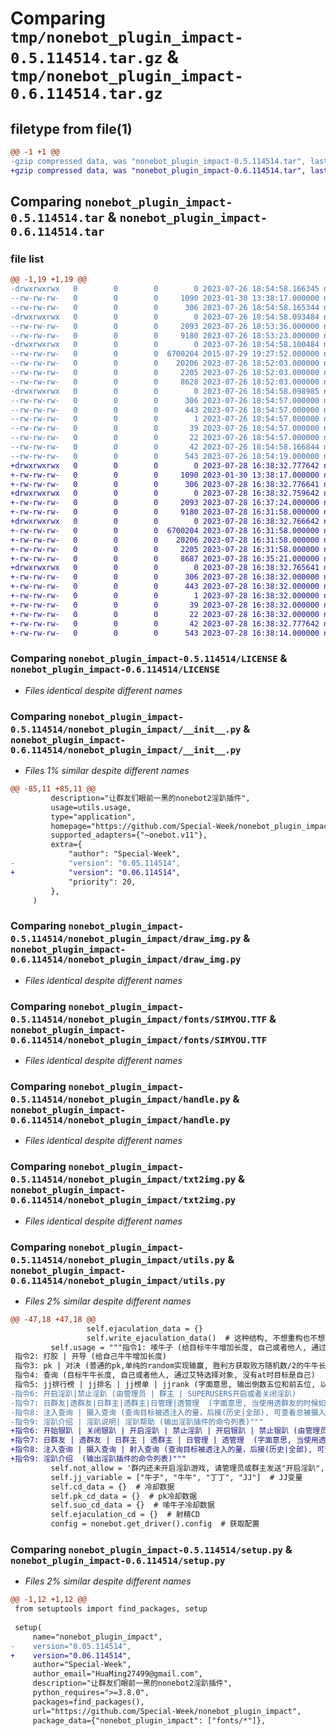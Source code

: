 # Comparing `tmp/nonebot_plugin_impact-0.5.114514.tar.gz` & `tmp/nonebot_plugin_impact-0.6.114514.tar.gz`

## filetype from file(1)

```diff
@@ -1 +1 @@
-gzip compressed data, was "nonebot_plugin_impact-0.5.114514.tar", last modified: Wed Jul 26 18:54:58 2023, max compression
+gzip compressed data, was "nonebot_plugin_impact-0.6.114514.tar", last modified: Fri Jul 28 16:38:32 2023, max compression
```

## Comparing `nonebot_plugin_impact-0.5.114514.tar` & `nonebot_plugin_impact-0.6.114514.tar`

### file list

```diff
@@ -1,19 +1,19 @@
-drwxrwxrwx   0        0        0        0 2023-07-26 18:54:58.166345 nonebot_plugin_impact-0.5.114514/
--rw-rw-rw-   0        0        0     1090 2023-01-30 13:38:17.000000 nonebot_plugin_impact-0.5.114514/LICENSE
--rw-rw-rw-   0        0        0      306 2023-07-26 18:54:58.165344 nonebot_plugin_impact-0.5.114514/PKG-INFO
-drwxrwxrwx   0        0        0        0 2023-07-26 18:54:58.093484 nonebot_plugin_impact-0.5.114514/nonebot_plugin_impact/
--rw-rw-rw-   0        0        0     2093 2023-07-26 18:53:36.000000 nonebot_plugin_impact-0.5.114514/nonebot_plugin_impact/__init__.py
--rw-rw-rw-   0        0        0     9180 2023-07-26 18:53:23.000000 nonebot_plugin_impact-0.5.114514/nonebot_plugin_impact/draw_img.py
-drwxrwxrwx   0        0        0        0 2023-07-26 18:54:58.100484 nonebot_plugin_impact-0.5.114514/nonebot_plugin_impact/fonts/
--rw-rw-rw-   0        0        0  6700204 2015-07-29 19:27:52.000000 nonebot_plugin_impact-0.5.114514/nonebot_plugin_impact/fonts/SIMYOU.TTF
--rw-rw-rw-   0        0        0    20206 2023-07-26 18:52:03.000000 nonebot_plugin_impact-0.5.114514/nonebot_plugin_impact/handle.py
--rw-rw-rw-   0        0        0     2205 2023-07-26 18:52:03.000000 nonebot_plugin_impact-0.5.114514/nonebot_plugin_impact/txt2img.py
--rw-rw-rw-   0        0        0     8628 2023-07-26 18:52:03.000000 nonebot_plugin_impact-0.5.114514/nonebot_plugin_impact/utils.py
-drwxrwxrwx   0        0        0        0 2023-07-26 18:54:58.098985 nonebot_plugin_impact-0.5.114514/nonebot_plugin_impact.egg-info/
--rw-rw-rw-   0        0        0      306 2023-07-26 18:54:57.000000 nonebot_plugin_impact-0.5.114514/nonebot_plugin_impact.egg-info/PKG-INFO
--rw-rw-rw-   0        0        0      443 2023-07-26 18:54:57.000000 nonebot_plugin_impact-0.5.114514/nonebot_plugin_impact.egg-info/SOURCES.txt
--rw-rw-rw-   0        0        0        1 2023-07-26 18:54:57.000000 nonebot_plugin_impact-0.5.114514/nonebot_plugin_impact.egg-info/dependency_links.txt
--rw-rw-rw-   0        0        0       39 2023-07-26 18:54:57.000000 nonebot_plugin_impact-0.5.114514/nonebot_plugin_impact.egg-info/requires.txt
--rw-rw-rw-   0        0        0       22 2023-07-26 18:54:57.000000 nonebot_plugin_impact-0.5.114514/nonebot_plugin_impact.egg-info/top_level.txt
--rw-rw-rw-   0        0        0       42 2023-07-26 18:54:58.166844 nonebot_plugin_impact-0.5.114514/setup.cfg
--rw-rw-rw-   0        0        0      543 2023-07-26 18:54:19.000000 nonebot_plugin_impact-0.5.114514/setup.py
+drwxrwxrwx   0        0        0        0 2023-07-28 16:38:32.777642 nonebot_plugin_impact-0.6.114514/
+-rw-rw-rw-   0        0        0     1090 2023-01-30 13:38:17.000000 nonebot_plugin_impact-0.6.114514/LICENSE
+-rw-rw-rw-   0        0        0      306 2023-07-28 16:38:32.776641 nonebot_plugin_impact-0.6.114514/PKG-INFO
+drwxrwxrwx   0        0        0        0 2023-07-28 16:38:32.759642 nonebot_plugin_impact-0.6.114514/nonebot_plugin_impact/
+-rw-rw-rw-   0        0        0     2093 2023-07-28 16:37:24.000000 nonebot_plugin_impact-0.6.114514/nonebot_plugin_impact/__init__.py
+-rw-rw-rw-   0        0        0     9180 2023-07-28 16:31:58.000000 nonebot_plugin_impact-0.6.114514/nonebot_plugin_impact/draw_img.py
+drwxrwxrwx   0        0        0        0 2023-07-28 16:38:32.766642 nonebot_plugin_impact-0.6.114514/nonebot_plugin_impact/fonts/
+-rw-rw-rw-   0        0        0  6700204 2023-07-28 16:31:58.000000 nonebot_plugin_impact-0.6.114514/nonebot_plugin_impact/fonts/SIMYOU.TTF
+-rw-rw-rw-   0        0        0    20206 2023-07-28 16:31:58.000000 nonebot_plugin_impact-0.6.114514/nonebot_plugin_impact/handle.py
+-rw-rw-rw-   0        0        0     2205 2023-07-28 16:31:58.000000 nonebot_plugin_impact-0.6.114514/nonebot_plugin_impact/txt2img.py
+-rw-rw-rw-   0        0        0     8687 2023-07-28 16:35:21.000000 nonebot_plugin_impact-0.6.114514/nonebot_plugin_impact/utils.py
+drwxrwxrwx   0        0        0        0 2023-07-28 16:38:32.765641 nonebot_plugin_impact-0.6.114514/nonebot_plugin_impact.egg-info/
+-rw-rw-rw-   0        0        0      306 2023-07-28 16:38:32.000000 nonebot_plugin_impact-0.6.114514/nonebot_plugin_impact.egg-info/PKG-INFO
+-rw-rw-rw-   0        0        0      443 2023-07-28 16:38:32.000000 nonebot_plugin_impact-0.6.114514/nonebot_plugin_impact.egg-info/SOURCES.txt
+-rw-rw-rw-   0        0        0        1 2023-07-28 16:38:32.000000 nonebot_plugin_impact-0.6.114514/nonebot_plugin_impact.egg-info/dependency_links.txt
+-rw-rw-rw-   0        0        0       39 2023-07-28 16:38:32.000000 nonebot_plugin_impact-0.6.114514/nonebot_plugin_impact.egg-info/requires.txt
+-rw-rw-rw-   0        0        0       22 2023-07-28 16:38:32.000000 nonebot_plugin_impact-0.6.114514/nonebot_plugin_impact.egg-info/top_level.txt
+-rw-rw-rw-   0        0        0       42 2023-07-28 16:38:32.777642 nonebot_plugin_impact-0.6.114514/setup.cfg
+-rw-rw-rw-   0        0        0      543 2023-07-28 16:38:14.000000 nonebot_plugin_impact-0.6.114514/setup.py
```

### Comparing `nonebot_plugin_impact-0.5.114514/LICENSE` & `nonebot_plugin_impact-0.6.114514/LICENSE`

 * *Files identical despite different names*

### Comparing `nonebot_plugin_impact-0.5.114514/nonebot_plugin_impact/__init__.py` & `nonebot_plugin_impact-0.6.114514/nonebot_plugin_impact/__init__.py`

 * *Files 1% similar despite different names*

```diff
@@ -85,11 +85,11 @@
         description="让群友们眼前一黑的nonebot2淫趴插件",
         usage=utils.usage,
         type="application",
         homepage="https://github.com/Special-Week/nonebot_plugin_impact",
         supported_adapters={"~onebot.v11"},
         extra={
             "author": "Special-Week",
-            "version": "0.05.114514",
+            "version": "0.06.114514",
             "priority": 20,
         },
     )
```

### Comparing `nonebot_plugin_impact-0.5.114514/nonebot_plugin_impact/draw_img.py` & `nonebot_plugin_impact-0.6.114514/nonebot_plugin_impact/draw_img.py`

 * *Files identical despite different names*

### Comparing `nonebot_plugin_impact-0.5.114514/nonebot_plugin_impact/fonts/SIMYOU.TTF` & `nonebot_plugin_impact-0.6.114514/nonebot_plugin_impact/fonts/SIMYOU.TTF`

 * *Files identical despite different names*

### Comparing `nonebot_plugin_impact-0.5.114514/nonebot_plugin_impact/handle.py` & `nonebot_plugin_impact-0.6.114514/nonebot_plugin_impact/handle.py`

 * *Files identical despite different names*

### Comparing `nonebot_plugin_impact-0.5.114514/nonebot_plugin_impact/txt2img.py` & `nonebot_plugin_impact-0.6.114514/nonebot_plugin_impact/txt2img.py`

 * *Files identical despite different names*

### Comparing `nonebot_plugin_impact-0.5.114514/nonebot_plugin_impact/utils.py` & `nonebot_plugin_impact-0.6.114514/nonebot_plugin_impact/utils.py`

 * *Files 2% similar despite different names*

```diff
@@ -47,18 +47,18 @@
                 self.ejaculation_data = {}
                 self.write_ejaculation_data()  # 这种结构, 不想重构也不想新建json了，所以放宽了这么多{"user_id": {"date": {"ejaculation": 123}}}
         self.usage = """指令1: 嗦牛子 (给目标牛牛增加长度, 自己或者他人, 通过艾特选择对象, 没有at时目标是自己)
 指令2: 打胶 | 开导 (给自己牛牛增加长度)
 指令3: pk | 对决 (普通的pk,单纯的random实现输赢, 胜利方获取败方随机数/2的牛牛长度)
 指令4: 查询 (目标牛牛长度, 自己或者他人, 通过艾特选择对象, 没有at时目标是自己)
 指令5: jj排行榜 | jj排名 | jj榜单 | jjrank (字面意思, 输出倒数五位和前五位, 以及自己的排名)
-指令6: 开启淫趴|禁止淫趴 (由管理员 | 群主 | SUPERUSERS开启或者关闭淫趴)
-指令7: 日群友|透群友|日群主|透群主|日管理|透管理  (字面意思, 当使用透群友的时候如果at了人那么直接指定)
-指令8: 注入查询 | 摄入查询 (查询目标被透注入的量，后接(历史|全部), 可查看总被摄入的量, 无艾特的时候是自己, 有at的时候是目标)
-指令9: 淫趴介绍 | 淫趴说明| 淫趴帮助 (输出淫趴插件的命令列表)"""
+指令6: 开始银趴 | 关闭银趴 | 开启淫趴 | 禁止淫趴 | 开启银趴 | 禁止银趴 (由管理员 | 群主 | SUPERUSERS开启或者关闭淫趴)
+指令7: 日群友 | 透群友 | 日群主 | 透群主 | 日管理 | 透管理  (字面意思, 当使用透群友的时候如果at了人那么直接指定)
+指令8: 注入查询 | 摄入查询 | 射入查询 (查询目标被透注入的量，后接(历史|全部), 可查看总被摄入的量, 无艾特的时候是自己, 有at的时候是目标)
+指令9: 淫趴介绍  (输出淫趴插件的命令列表)"""
         self.not_allow = '群内还未开启淫趴游戏, 请管理员或群主发送"开启淫趴", "禁止淫趴"以开启/关闭该功能'  # 未开启该功能的send信息
         self.jj_variable = ["牛子", "牛牛", "丁丁", "JJ"]  # JJ变量
         self.cd_data = {}  # 冷却数据
         self.pk_cd_data = {}  # pk冷却数据
         self.suo_cd_data = {}  # 嗦牛子冷却数据
         self.ejaculation_cd = {}  # 射精CD
         config = nonebot.get_driver().config  # 获取配置
```

### Comparing `nonebot_plugin_impact-0.5.114514/setup.py` & `nonebot_plugin_impact-0.6.114514/setup.py`

 * *Files 2% similar despite different names*

```diff
@@ -1,12 +1,12 @@
 from setuptools import find_packages, setup
 
 setup(
     name="nonebot_plugin_impact",
-    version="0.05.114514",
+    version="0.06.114514",
     author="Special-Week",
     author_email="HuaMing27499@gmail.com",
     description="让群友们眼前一黑的nonebot2淫趴插件",
     python_requires=">=3.8.0",
     packages=find_packages(),
     url="https://github.com/Special-Week/nonebot_plugin_impact",
     package_data={"nonebot_plugin_impact": ["fonts/*"]},
```

